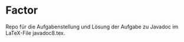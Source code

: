 # Factor
Repo für die Aufgabenstellung und Lösung der Aufgabe zu Javadoc im LaTeX-File javadoc8.tex.
